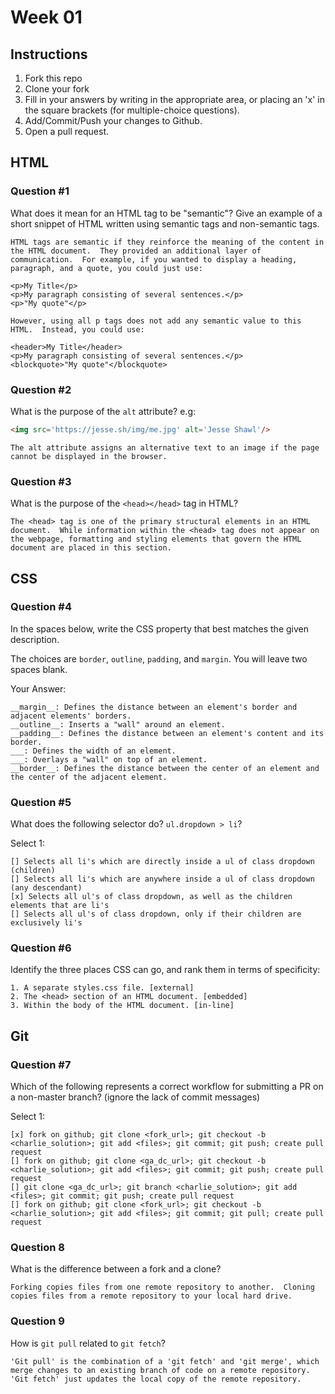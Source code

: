 # Week 01

## Instructions

1. Fork this repo
2. Clone your fork
3. Fill in your answers by writing in the appropriate area, or placing an 'x' in
the square brackets (for multiple-choice questions).
4. Add/Commit/Push your changes to Github.
5. Open a pull request.

## HTML

### Question #1

What does it mean for an HTML tag to be "semantic"? Give an example of a short snippet of HTML written using semantic tags and non-semantic tags.

```text
HTML tags are semantic if they reinforce the meaning of the content in the HTML document.  They provided an additional layer of communication.  For example, if you wanted to display a heading, paragraph, and a quote, you could just use:

<p>My Title</p>
<p>My paragraph consisting of several sentences.</p>
<p>"My quote"</p>

However, using all p tags does not add any semantic value to this HTML.  Instead, you could use:

<header>My Title</header>
<p>My paragraph consisting of several sentences.</p>
<blockquote>"My quote"</blockquote>

```

### Question #2

What is the purpose of the `alt` attribute? e.g:

```html
<img src='https://jesse.sh/img/me.jpg' alt='Jesse Shawl'/>
```

```text
The alt attribute assigns an alternative text to an image if the page cannot be displayed in the browser.
```

### Question #3

What is the purpose of the `<head></head>` tag in HTML?

```text
The <head> tag is one of the primary structural elements in an HTML document.  While information within the <head> tag does not appear on the webpage, formatting and styling elements that govern the HTML document are placed in this section.
```

## CSS

### Question #4

In the spaces below, write the CSS property that best matches the given description.

The choices are `border`, `outline`, `padding`, and `margin`. You will leave two spaces blank.

Your Answer:

```text
__margin__: Defines the distance between an element's border and adjacent elements' borders.
__outline__: Inserts a "wall" around an element.
__padding__: Defines the distance between an element's content and its border.
___: Defines the width of an element.
___: Overlays a "wall" on top of an element.
__border__: Defines the distance between the center of an element and the center of the adjacent element.
```

### Question #5

What does the following selector do?  `ul.dropdown > li`?

Select 1:
```
[] Selects all li's which are directly inside a ul of class dropdown (children)
[] Selects all li's which are anywhere inside a ul of class dropdown (any descendant)
[x] Selects all ul's of class dropdown, as well as the children elements that are li's
[] Selects all ul's of class dropdown, only if their children are exclusively li's
```

### Question #6

Identify the three places CSS can go, and rank them in terms of specificity:

```text
1. A separate styles.css file. [external]
2. The <head> section of an HTML document. [embedded]
3. Within the body of the HTML document. [in-line]
```

## Git

### Question #7

Which of the following represents a correct workflow for submitting a PR on a non-master branch?
(ignore the lack of commit messages)

Select 1:
```
[x] fork on github; git clone <fork_url>; git checkout -b <charlie_solution>; git add <files>; git commit; git push; create pull request
[] fork on github; git clone <ga_dc_url>; git checkout -b <charlie_solution>; git add <files>; git commit; git push; create pull request
[] git clone <ga_dc_url>; git branch <charlie_solution>; git add <files>; git commit; git push; create pull request
[] fork on github; git clone <fork_url>; git checkout -b <charlie_solution>; git add <files>; git commit; git pull; create pull request
```

### Question 8

What is the difference between a fork and a clone?

```text
Forking copies files from one remote repository to another.  Cloning copies files from a remote repository to your local hard drive.
```

### Question 9

How is `git pull` related to `git fetch`?

```text
'Git pull' is the combination of a 'git fetch' and 'git merge', which merge changes to an existing branch of code on a remote repository. 'Git fetch' just updates the local copy of the remote repository.
```
